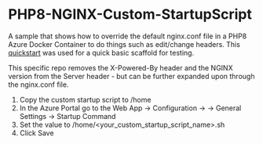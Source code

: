 # PHP8-NGINX-Custom-StartupScript

A sample that shows how to override the default nginx.conf file in a PHP8 Azure Docker Container to do things such as edit/change headers. This [quickstart](https://docs.microsoft.com/en-us/azure/app-service/quickstart-php?pivots=platform-linux) was used for a quick basic scaffold for testing.

This specific repo removes the X-Powered-By header and the NGINX version from the Server header - but can be further expanded upon through the nginx.conf file.

1. Copy the custom startup script to /home
2. In the Azure Portal go to the Web App -> Configuration -> -> General Settings -> Startup Command
3. Set the value to /home/<your_custom_startup_script_name>.sh
4. Click Save
